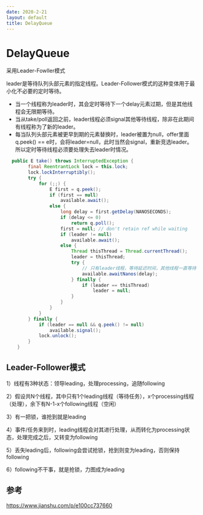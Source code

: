 ```yaml
---
date: 2020-2-21
layout: default
title: DelayQueue
---
```


# DelayQueue

采用Leader-Fowller模式

leader是等待队列头部元素的指定线程。Leader-Follower模式的这种变体用于最小化不必要的定时等待。

- 当一个线程称为leader时，其会定时等待下一个delay元素过期，但是其他线程会无限期等待。
- 当从take/poll返回之前，leader线程必须signal其他等待线程，除非在此期间有线程称为了新的leader。
- 每当队列头部元素被更早到期的元素替换时，leader被置为null，offer里面q.peek() == e时，会将leader=null，此时当然会signal，重新竞选leader。所以定时等待线程必须要处理失去leader时情况。



```java
  public E take() throws InterruptedException {
        final ReentrantLock lock = this.lock;
        lock.lockInterruptibly();
        try {
            for (;;) {
                E first = q.peek();
                if (first == null)
                    available.await();
                else {
                    long delay = first.getDelay(NANOSECONDS);
                    if (delay <= 0)
                        return q.poll();
                    first = null; // don't retain ref while waiting
                    if (leader != null)
                        available.await();
                    else {
                        Thread thisThread = Thread.currentThread();
                        leader = thisThread;
                        try {
                          	// 只有leader线程，等待延迟时间，其他线程一直等待
                            available.awaitNanos(delay);
                        } finally {
                            if (leader == thisThread)
                                leader = null;
                        }
                    }
                }
            }
        } finally {
            if (leader == null && q.peek() != null)
                available.signal();
            lock.unlock();
        }
    }
```

## Leader-Follower模式

1）线程有3种状态：领导leading，处理processing，追随following

2）假设共N个线程，其中只有1个leading线程（等待任务），x个processing线程（处理），余下有N-1-x个following线程（空闲）

3）有一把锁，谁抢到就是leading

4）事件/任务来到时，leading线程会对其进行处理，从而转化为processing状态，处理完成之后，又转变为following

5）丢失leading后，following会尝试抢锁，抢到则变为leading，否则保持following

6）following不干事，就是抢锁，力图成为leading



## 参考

https://www.jianshu.com/p/e100cc737660
